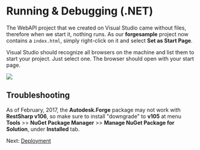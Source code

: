# Running & Debugging (.NET)

The WebAPI project that we created on Visual Studio came without files, therefore when we start it, nothing runs. As our **forgesample** project now contains a `index.html`, simply right-click on it and select **Set as Start Page**.

Visual Studio should recognize all browsers on the machine and list them to start your project. Just select one. The browser should open with your start page.

![](_media/net/start_debug.png) 

## Troubleshooting

As of February, 2017, the **Autodesk.Forge** package may not work with **RestSharp v106**, so make sure to install "downgrade" to **v105** at menu **Tools** >> **NuGet Package Manager** >> **Manage NuGet Package for Solution**, under **Installed** tab.

Next: [Deployment](deployment/)